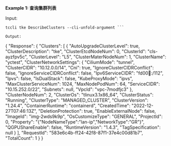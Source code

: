 **Example 1: 查询集群列表**



Input: 

```
tccli tke DescribeClusters --cli-unfold-argument ```

Output: 
```
{
    "Response": {
        "Clusters": [
            {
                "AutoUpgradeClusterLevel": true,
                "ClusterDescription": "tke",
                "ClusterEtcdNodeNum": 0,
                "ClusterId": "cls-ayzfpv5c",
                "ClusterLevel": "L5",
                "ClusterMaterNodeNum": 1,
                "ClusterName": "yctest",
                "ClusterNetworkSettings": {
                    "CiliumMode": "tunnel",
                    "ClusterCIDR": "10.12.0.0/14",
                    "Cni": true,
                    "IgnoreClusterCIDRConflict": false,
                    "IgnoreServiceCIDRConflict": false,
                    "Ipv6ServiceCIDR": "fd00:100::/112",
                    "Ipvs": false,
                    "IsDualStack": false,
                    "KubeProxyMode": "ipvs",
                    "MaxClusterServiceNum": 1024,
                    "MaxNodePodNum": 64,
                    "ServiceCIDR": "10.15.252.0/22",
                    "Subnets": null,
                    "VpcId": "vpc-7modfjc3"
                },
                "ClusterNodeNum": 2,
                "ClusterOs": "tlinux3.1x86_64",
                "ClusterStatus": "Running",
                "ClusterType": "MANAGED_CLUSTER",
                "ClusterVersion": "1.24.4",
                "ContainerRuntime": "containerd",
                "CreatedTime": "2022-12-27T07:46:13Z",
                "DeletionProtection": true,
                "EnableExternalNode": false,
                "ImageId": "img-2wds9k9p",
                "OsCustomizeType": "GENERAL",
                "ProjectId": 0,
                "Property": "{\"NodeNameType\":\"lan-ip\",\"NetworkType\":\"GR\"}",
                "QGPUShareEnable": false,
                "RuntimeVersion": "1.4.3",
                "TagSpecification": null
            }
        ],
        "RequestId": "583e6c4b-ff24-42f8-87f1-37e4c00d81b7",
        "TotalCount": 1
    }
}
```

